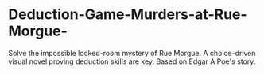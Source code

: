 # Deduction-Game-Murders-at-Rue-Morgue-
Solve the impossible locked-room mystery of Rue Morgue. A choice-driven visual novel proving deduction skills are key.  Based on Edgar A Poe's story.
